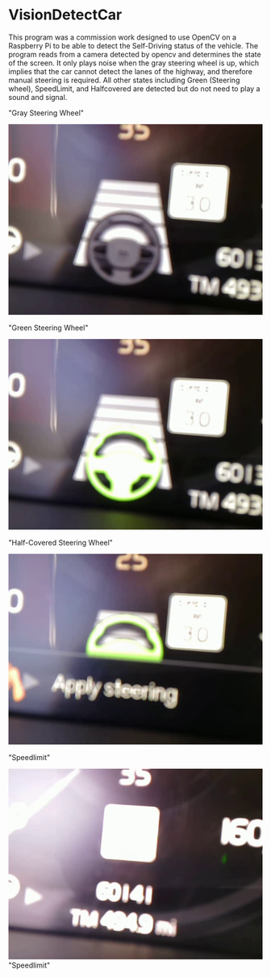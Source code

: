 # VisionDetectCar
This program was a commission work designed to use OpenCV on a Raspberry Pi to be able to detect the Self-Driving status of the vehicle. The program reads from a camera detected by opencv and determines the state of the screen. It only plays noise when the gray steering wheel is up, which implies that the car cannot detect the lanes of the highway, and therefore manual steering is required. All other states including Green (Steering wheel), SpeedLimit, and Halfcovered are detected but do not need to play a sound and signal.  


"Gray Steering Wheel"


![Gray Steering Wheel](https://github.com/Odonn159/VisionDetectCar/blob/main/Gray%231.png)


"Green Steering Wheel"


![Green Steering Wheel](https://github.com/Odonn159/VisionDetectCar/blob/main/Green%231.png) 




"Half-Covered Steering Wheel"


![Half-Covered Steering Wheel](https://github.com/Odonn159/VisionDetectCar/blob/main/HalfCovered%231.png) 


"Speedlimit"


![Speedlimit](https://github.com/Odonn159/VisionDetectCar/blob/main/Speedlimit.png) "Speedlimit"
